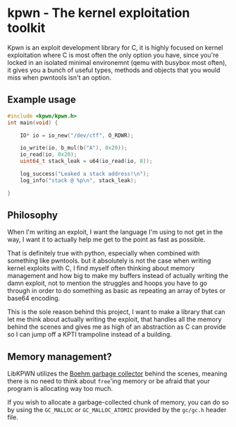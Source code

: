 # kpwn - The kernel exploitation toolkit

Kpwn is an exploit development library for C, it is highly focused on kernel exploitation where C is most often the only option you have, since you're locked in an isolated minimal environemnt (qemu with busybox most often), it gives you a bunch of useful types, methods and objects that you would miss when pwntools isn't an option.

## Example usage

```c
#include <kpwn/kpwn.h>
int main(void) {

    IO* io = io_new("/dev/ctf", O_RDWR);

    io_write(io, b_mul(b("A"), 0x20));
    io_read(io, 0x20);
    uint64_t stack_leak = u64(io_read(io, 8));

    log_success("Leaked a stack address!\n");
    log_info("stack @ %p\n", stack_leak);

}
```

## Philosophy

When I'm writing an exploit, I want the language I'm using to not get in the way, I want it to actually help me get to the point as fast as possible.

That is definitely true with python, especially when combined with something like pwntools. but it absolutely is not the case when writing kernel exploits with C, I find myself often thinking about memory management and how big to make my buffers instead of actually writing the damn exploit, not to mention the struggles and hoops you have to go through in order to do something as basic as repeating an array of bytes or base64 encoding.

This is the sole reason behind this project, I want to make a library that can let me think about actually writing the exploit, that handles all the memory behind the scenes and gives me as high of an abstraction as C can provide so I can jump off a KPTI trampoline instead of a building.

## Memory management?

LibKPWN utilizes the [Boehm garbage collector](https://www.hboehm.info/gc/) behind the scenes, meaning there is no need to think about `free`'ing memory or be afraid that your program is allocating way too much.

If you wish to allocate a garbage-collected chunk of memory, you can do so by using the `GC_MALLOC` or `GC_MALLOC_ATOMIC` provided by the `gc/gc.h` header file.
